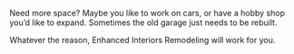 Need more space? Maybe you like to work on cars, or have a hobby shop you’d like to
expand. Sometimes the old garage just needs to be rebuilt. 

Whatever the reason, Enhanced Interiors Remodeling will work for you.